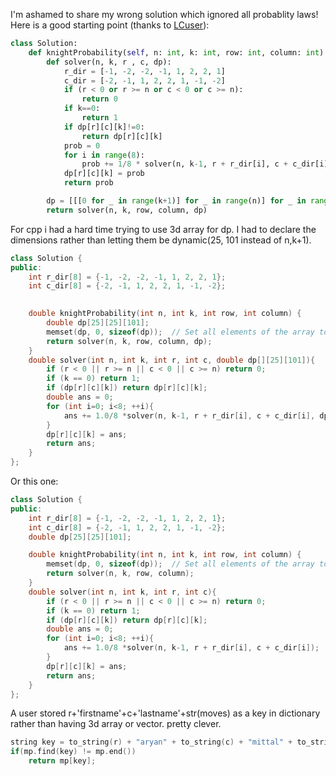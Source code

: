 I'm ashamed to share my wrong solution which ignored all probablity laws! Here is a good starting point (thanks to [LCuser](https://leetcode.com/u/kevincongcc/)):

```python
class Solution:
    def knightProbability(self, n: int, k: int, row: int, column: int) -> float:
        def solver(n, k, r , c, dp):
            r_dir = [-1, -2, -2, -1, 1, 2, 2, 1]
            c_dir = [-2, -1, 1, 2, 2, 1, -1, -2]
            if (r < 0 or r >= n or c < 0 or c >= n):
                return 0
            if k==0:
                return 1
            if dp[r][c][k]!=0:
                return dp[r][c][k]
            prob = 0
            for i in range(8):
                prob += 1/8 * solver(n, k-1, r + r_dir[i], c + c_dir[i], dp)
            dp[r][c][k] = prob
            return prob

        dp = [[[0 for _ in range(k+1)] for _ in range(n)] for _ in range(n)]
        return solver(n, k, row, column, dp)
```

For cpp i had a hard time trying to use 3d array for dp. I had to declare the dimensions rather than letting them be dynamic(25, 101 instead of n,k+1).
```cpp
class Solution {
public:
    int r_dir[8] = {-1, -2, -2, -1, 1, 2, 2, 1};
    int c_dir[8] = {-2, -1, 1, 2, 2, 1, -1, -2};
    

    double knightProbability(int n, int k, int row, int column) {
        double dp[25][25][101];
        memset(dp, 0, sizeof(dp));  // Set all elements of the array to 0
        return solver(n, k, row, column, dp);
    }
    double solver(int n, int k, int r, int c, double dp[][25][101]){
        if (r < 0 || r >= n || c < 0 || c >= n) return 0;
        if (k == 0) return 1;
        if (dp[r][c][k]) return dp[r][c][k];
        double ans = 0;
        for (int i=0; i<8; ++i){
            ans += 1.0/8 *solver(n, k-1, r + r_dir[i], c + c_dir[i], dp);
        }
        dp[r][c][k] = ans;
        return ans;
    }
};
```
Or this one:
```cpp
class Solution {
public:
    int r_dir[8] = {-1, -2, -2, -1, 1, 2, 2, 1};
    int c_dir[8] = {-2, -1, 1, 2, 2, 1, -1, -2};
    double dp[25][25][101];

    double knightProbability(int n, int k, int row, int column) {
        memset(dp, 0, sizeof(dp));  // Set all elements of the array to 0
        return solver(n, k, row, column);
    }
    double solver(int n, int k, int r, int c){
        if (r < 0 || r >= n || c < 0 || c >= n) return 0;
        if (k == 0) return 1;
        if (dp[r][c][k]) return dp[r][c][k];
        double ans = 0;
        for (int i=0; i<8; ++i){
            ans += 1.0/8 *solver(n, k-1, r + r_dir[i], c + c_dir[i]);
        }
        dp[r][c][k] = ans;
        return ans;
    }
};
```
A user stored r+'firstname'+c+'lastname'+str(moves) as a key in dictionary rather than having 3d array or vector. pretty clever.
```cpp
string key = to_string(r) + "aryan" + to_string(c) + "mittal" + to_string(moves);
if(mp.find(key) != mp.end())
    return mp[key];
```
